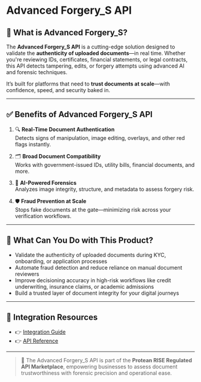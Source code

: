 # Advanced Forgery_S API

## 📘 What is Advanced Forgery_S?

The **Advanced Forgery_S API** is a cutting-edge solution designed to validate the **authenticity of uploaded documents**—in real time. Whether you're reviewing IDs, certificates, financial statements, or legal contracts, this API detects tampering, edits, or forgery attempts using advanced AI and forensic techniques.

It’s built for platforms that need to **trust documents at scale**—with confidence, speed, and security baked in.

---

## ✅ Benefits of Advanced Forgery_S API

1. 🔍 **Real-Time Document Authentication**  
   Detects signs of manipulation, image editing, overlays, and other red flags instantly.

2. 🗂️ **Broad Document Compatibility**  
   Works with government-issued IDs, utility bills, financial documents, and more.

3. 🧠 **AI-Powered Forensics**  
   Analyzes image integrity, structure, and metadata to assess forgery risk.

4. 🛡️ **Fraud Prevention at Scale**  
   Stops fake documents at the gate—minimizing risk across your verification workflows.

---

## 💼 What Can You Do with This Product?

- Validate the authenticity of uploaded documents during KYC, onboarding, or application processes  
- Automate fraud detection and reduce reliance on manual document reviewers  
- Improve decisioning accuracy in high-risk workflows like credit underwriting, insurance claims, or academic admissions  
- Build a trusted layer of document integrity for your digital journeys

---

## 🔗 Integration Resources

- 👉 [Integration Guide](https://docs.risewithprotean.io/151/integration-guide)  
- 👉 [API Reference](https://docs.risewithprotean.io/151/api-reference)

---

> 📌 The Advanced Forgery_S API is part of the **Protean RISE Regulated API Marketplace**, empowering businesses to assess document trustworthiness with forensic precision and operational ease.
